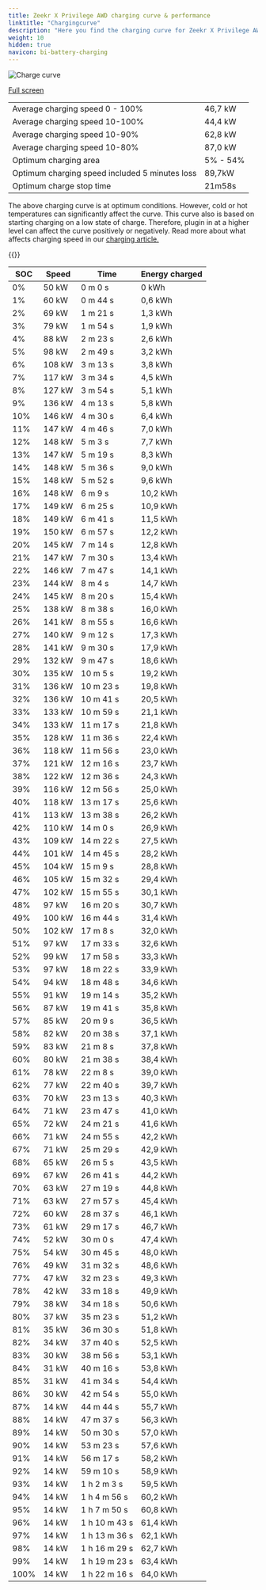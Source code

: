 ```yaml
---
title: Zeekr X Privilege AWD charging curve & performance
linktitle: "Chargingcurve"
description: "Here you find the charging curve for Zeekr X Privilege AWD. "
weight: 10
hidden: true
navicon: bi-battery-charging
---
```

<!-- markdownlint-disable MD033 -->
<img src="../chargingcurve.svg" alt="Charge curve" class="img-fluid">

[Full screen](../chargingcurve.svg)


<table class="table table-striped">
<tbody>
<tr>
<td>Average charging speed 0 - 100% </td><td>46,7 kW</td>
</tr>
<tr>
<td>Average charging speed 10-100%</td><td>44,4 kW</td>
</tr>
<tr>
<td>Average charging speed 10-90%</td><td>62,8 kW</td>
</tr>
<tr>
<td>Average charging speed 10-80%</td><td>87,0 kW</td>
</tr>
<tr>
<td>Optimum charging area</td><td>5% - 54%</td>
</tr>
<tr>
<td>Optimum charging speed included 5 minutes loss</td><td>89,7kW</td>
</tr>
<tr>
<td>Optimum charge stop time</td><td>21m58s</td>
</tr>
</tbody>
</table>


The above charging curve is at optimum conditions. However, cold or hot temperatures can significantly affect the curve. This curve also is based on starting charging on a low state of charge. Therefore, plugin in at a higher level can affect the curve positively or negatively. Read more about what affects charging speed in our [charging article.](../../../../../technology/battery/charging/) 


{{<evkxdisplayaddarticle />}}
<table class="table table-striped">
<thead>
<tr><th>SOC</th><th>Speed</th><th>Time</th><th>Energy charged</th></tr>
</thead>
<tbody>
<tr>
<td>0%</td><td>50 kW</td><td> 0 m 0 s </td><td>0 kWh </td>
</tr>
<tr>
<td>1%</td><td>60 kW</td><td> 0 m 44 s </td><td>0,6 kWh </td>
</tr>
<tr>
<td>2%</td><td>69 kW</td><td> 1 m 21 s </td><td>1,3 kWh </td>
</tr>
<tr>
<td>3%</td><td>79 kW</td><td> 1 m 54 s </td><td>1,9 kWh </td>
</tr>
<tr>
<td>4%</td><td>88 kW</td><td> 2 m 23 s </td><td>2,6 kWh </td>
</tr>
<tr>
<td>5%</td><td>98 kW</td><td> 2 m 49 s </td><td>3,2 kWh </td>
</tr>
<tr>
<td>6%</td><td>108 kW</td><td> 3 m 13 s </td><td>3,8 kWh </td>
</tr>
<tr>
<td>7%</td><td>117 kW</td><td> 3 m 34 s </td><td>4,5 kWh </td>
</tr>
<tr>
<td>8%</td><td>127 kW</td><td> 3 m 54 s </td><td>5,1 kWh </td>
</tr>
<tr>
<td>9%</td><td>136 kW</td><td> 4 m 13 s </td><td>5,8 kWh </td>
</tr>
<tr>
<td>10%</td><td>146 kW</td><td> 4 m 30 s </td><td>6,4 kWh </td>
</tr>
<tr>
<td>11%</td><td>147 kW</td><td> 4 m 46 s </td><td>7,0 kWh </td>
</tr>
<tr>
<td>12%</td><td>148 kW</td><td> 5 m 3 s </td><td>7,7 kWh </td>
</tr>
<tr>
<td>13%</td><td>147 kW</td><td> 5 m 19 s </td><td>8,3 kWh </td>
</tr>
<tr>
<td>14%</td><td>148 kW</td><td> 5 m 36 s </td><td>9,0 kWh </td>
</tr>
<tr>
<td>15%</td><td>148 kW</td><td> 5 m 52 s </td><td>9,6 kWh </td>
</tr>
<tr>
<td>16%</td><td>148 kW</td><td> 6 m 9 s </td><td>10,2 kWh </td>
</tr>
<tr>
<td>17%</td><td>149 kW</td><td> 6 m 25 s </td><td>10,9 kWh </td>
</tr>
<tr>
<td>18%</td><td>149 kW</td><td> 6 m 41 s </td><td>11,5 kWh </td>
</tr>
<tr>
<td>19%</td><td>150 kW</td><td> 6 m 57 s </td><td>12,2 kWh </td>
</tr>
<tr>
<td>20%</td><td>145 kW</td><td> 7 m 14 s </td><td>12,8 kWh </td>
</tr>
<tr>
<td>21%</td><td>147 kW</td><td> 7 m 30 s </td><td>13,4 kWh </td>
</tr>
<tr>
<td>22%</td><td>146 kW</td><td> 7 m 47 s </td><td>14,1 kWh </td>
</tr>
<tr>
<td>23%</td><td>144 kW</td><td> 8 m 4 s </td><td>14,7 kWh </td>
</tr>
<tr>
<td>24%</td><td>145 kW</td><td> 8 m 20 s </td><td>15,4 kWh </td>
</tr>
<tr>
<td>25%</td><td>138 kW</td><td> 8 m 38 s </td><td>16,0 kWh </td>
</tr>
<tr>
<td>26%</td><td>141 kW</td><td> 8 m 55 s </td><td>16,6 kWh </td>
</tr>
<tr>
<td>27%</td><td>140 kW</td><td> 9 m 12 s </td><td>17,3 kWh </td>
</tr>
<tr>
<td>28%</td><td>141 kW</td><td> 9 m 30 s </td><td>17,9 kWh </td>
</tr>
<tr>
<td>29%</td><td>132 kW</td><td> 9 m 47 s </td><td>18,6 kWh </td>
</tr>
<tr>
<td>30%</td><td>135 kW</td><td> 10 m 5 s </td><td>19,2 kWh </td>
</tr>
<tr>
<td>31%</td><td>136 kW</td><td> 10 m 23 s </td><td>19,8 kWh </td>
</tr>
<tr>
<td>32%</td><td>136 kW</td><td> 10 m 41 s </td><td>20,5 kWh </td>
</tr>
<tr>
<td>33%</td><td>133 kW</td><td> 10 m 59 s </td><td>21,1 kWh </td>
</tr>
<tr>
<td>34%</td><td>133 kW</td><td> 11 m 17 s </td><td>21,8 kWh </td>
</tr>
<tr>
<td>35%</td><td>128 kW</td><td> 11 m 36 s </td><td>22,4 kWh </td>
</tr>
<tr>
<td>36%</td><td>118 kW</td><td> 11 m 56 s </td><td>23,0 kWh </td>
</tr>
<tr>
<td>37%</td><td>121 kW</td><td> 12 m 16 s </td><td>23,7 kWh </td>
</tr>
<tr>
<td>38%</td><td>122 kW</td><td> 12 m 36 s </td><td>24,3 kWh </td>
</tr>
<tr>
<td>39%</td><td>116 kW</td><td> 12 m 56 s </td><td>25,0 kWh </td>
</tr>
<tr>
<td>40%</td><td>118 kW</td><td> 13 m 17 s </td><td>25,6 kWh </td>
</tr>
<tr>
<td>41%</td><td>113 kW</td><td> 13 m 38 s </td><td>26,2 kWh </td>
</tr>
<tr>
<td>42%</td><td>110 kW</td><td> 14 m 0 s </td><td>26,9 kWh </td>
</tr>
<tr>
<td>43%</td><td>109 kW</td><td> 14 m 22 s </td><td>27,5 kWh </td>
</tr>
<tr>
<td>44%</td><td>101 kW</td><td> 14 m 45 s </td><td>28,2 kWh </td>
</tr>
<tr>
<td>45%</td><td>104 kW</td><td> 15 m 9 s </td><td>28,8 kWh </td>
</tr>
<tr>
<td>46%</td><td>105 kW</td><td> 15 m 32 s </td><td>29,4 kWh </td>
</tr>
<tr>
<td>47%</td><td>102 kW</td><td> 15 m 55 s </td><td>30,1 kWh </td>
</tr>
<tr>
<td>48%</td><td>97 kW</td><td> 16 m 20 s </td><td>30,7 kWh </td>
</tr>
<tr>
<td>49%</td><td>100 kW</td><td> 16 m 44 s </td><td>31,4 kWh </td>
</tr>
<tr>
<td>50%</td><td>102 kW</td><td> 17 m 8 s </td><td>32,0 kWh </td>
</tr>
<tr>
<td>51%</td><td>97 kW</td><td> 17 m 33 s </td><td>32,6 kWh </td>
</tr>
<tr>
<td>52%</td><td>99 kW</td><td> 17 m 58 s </td><td>33,3 kWh </td>
</tr>
<tr>
<td>53%</td><td>97 kW</td><td> 18 m 22 s </td><td>33,9 kWh </td>
</tr>
<tr>
<td>54%</td><td>94 kW</td><td> 18 m 48 s </td><td>34,6 kWh </td>
</tr>
<tr>
<td>55%</td><td>91 kW</td><td> 19 m 14 s </td><td>35,2 kWh </td>
</tr>
<tr>
<td>56%</td><td>87 kW</td><td> 19 m 41 s </td><td>35,8 kWh </td>
</tr>
<tr>
<td>57%</td><td>85 kW</td><td> 20 m 9 s </td><td>36,5 kWh </td>
</tr>
<tr>
<td>58%</td><td>82 kW</td><td> 20 m 38 s </td><td>37,1 kWh </td>
</tr>
<tr>
<td>59%</td><td>83 kW</td><td> 21 m 8 s </td><td>37,8 kWh </td>
</tr>
<tr>
<td>60%</td><td>80 kW</td><td> 21 m 38 s </td><td>38,4 kWh </td>
</tr>
<tr>
<td>61%</td><td>78 kW</td><td> 22 m 8 s </td><td>39,0 kWh </td>
</tr>
<tr>
<td>62%</td><td>77 kW</td><td> 22 m 40 s </td><td>39,7 kWh </td>
</tr>
<tr>
<td>63%</td><td>70 kW</td><td> 23 m 13 s </td><td>40,3 kWh </td>
</tr>
<tr>
<td>64%</td><td>71 kW</td><td> 23 m 47 s </td><td>41,0 kWh </td>
</tr>
<tr>
<td>65%</td><td>72 kW</td><td> 24 m 21 s </td><td>41,6 kWh </td>
</tr>
<tr>
<td>66%</td><td>71 kW</td><td> 24 m 55 s </td><td>42,2 kWh </td>
</tr>
<tr>
<td>67%</td><td>71 kW</td><td> 25 m 29 s </td><td>42,9 kWh </td>
</tr>
<tr>
<td>68%</td><td>65 kW</td><td> 26 m 5 s </td><td>43,5 kWh </td>
</tr>
<tr>
<td>69%</td><td>67 kW</td><td> 26 m 41 s </td><td>44,2 kWh </td>
</tr>
<tr>
<td>70%</td><td>63 kW</td><td> 27 m 19 s </td><td>44,8 kWh </td>
</tr>
<tr>
<td>71%</td><td>63 kW</td><td> 27 m 57 s </td><td>45,4 kWh </td>
</tr>
<tr>
<td>72%</td><td>60 kW</td><td> 28 m 37 s </td><td>46,1 kWh </td>
</tr>
<tr>
<td>73%</td><td>61 kW</td><td> 29 m 17 s </td><td>46,7 kWh </td>
</tr>
<tr>
<td>74%</td><td>52 kW</td><td> 30 m 0 s </td><td>47,4 kWh </td>
</tr>
<tr>
<td>75%</td><td>54 kW</td><td> 30 m 45 s </td><td>48,0 kWh </td>
</tr>
<tr>
<td>76%</td><td>49 kW</td><td> 31 m 32 s </td><td>48,6 kWh </td>
</tr>
<tr>
<td>77%</td><td>47 kW</td><td> 32 m 23 s </td><td>49,3 kWh </td>
</tr>
<tr>
<td>78%</td><td>42 kW</td><td> 33 m 18 s </td><td>49,9 kWh </td>
</tr>
<tr>
<td>79%</td><td>38 kW</td><td> 34 m 18 s </td><td>50,6 kWh </td>
</tr>
<tr>
<td>80%</td><td>37 kW</td><td> 35 m 23 s </td><td>51,2 kWh </td>
</tr>
<tr>
<td>81%</td><td>35 kW</td><td> 36 m 30 s </td><td>51,8 kWh </td>
</tr>
<tr>
<td>82%</td><td>34 kW</td><td> 37 m 40 s </td><td>52,5 kWh </td>
</tr>
<tr>
<td>83%</td><td>30 kW</td><td> 38 m 56 s </td><td>53,1 kWh </td>
</tr>
<tr>
<td>84%</td><td>31 kW</td><td> 40 m 16 s </td><td>53,8 kWh </td>
</tr>
<tr>
<td>85%</td><td>31 kW</td><td> 41 m 34 s </td><td>54,4 kWh </td>
</tr>
<tr>
<td>86%</td><td>30 kW</td><td> 42 m 54 s </td><td>55,0 kWh </td>
</tr>
<tr>
<td>87%</td><td>14 kW</td><td> 44 m 44 s </td><td>55,7 kWh </td>
</tr>
<tr>
<td>88%</td><td>14 kW</td><td> 47 m 37 s </td><td>56,3 kWh </td>
</tr>
<tr>
<td>89%</td><td>14 kW</td><td> 50 m 30 s </td><td>57,0 kWh </td>
</tr>
<tr>
<td>90%</td><td>14 kW</td><td> 53 m 23 s </td><td>57,6 kWh </td>
</tr>
<tr>
<td>91%</td><td>14 kW</td><td> 56 m 17 s </td><td>58,2 kWh </td>
</tr>
<tr>
<td>92%</td><td>14 kW</td><td> 59 m 10 s </td><td>58,9 kWh </td>
</tr>
<tr>
<td>93%</td><td>14 kW</td><td>1 h 2 m 3 s </td><td>59,5 kWh </td>
</tr>
<tr>
<td>94%</td><td>14 kW</td><td>1 h 4 m 56 s </td><td>60,2 kWh </td>
</tr>
<tr>
<td>95%</td><td>14 kW</td><td>1 h 7 m 50 s </td><td>60,8 kWh </td>
</tr>
<tr>
<td>96%</td><td>14 kW</td><td>1 h 10 m 43 s </td><td>61,4 kWh </td>
</tr>
<tr>
<td>97%</td><td>14 kW</td><td>1 h 13 m 36 s </td><td>62,1 kWh </td>
</tr>
<tr>
<td>98%</td><td>14 kW</td><td>1 h 16 m 29 s </td><td>62,7 kWh </td>
</tr>
<tr>
<td>99%</td><td>14 kW</td><td>1 h 19 m 23 s </td><td>63,4 kWh </td>
</tr>
<tr>
<td>100%</td><td>14 kW</td><td>1 h 22 m 16 s </td><td>64,0 kWh </td>
</tr>
</tbody>
</table>

